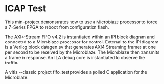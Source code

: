# ICAP Test
This mini-project demonstrates how to use a Microblaze processor to force a 7-Series FPGA to reboot from configuration flash.

The AXI4-Stream FIFO v4.2 is instantiated within an IPI block diagram and connected to a Microblaze processor for control. External to the IPI diagram is a Verilog block datagen.sv that generates AXI4 Streaming frames at one per second to be received by the Microblaze. The Microblaze then transmits a frame in response. An ILA debug core is instantiated to observe the traffic.

A vitis --classic project fifo_test provides a polled C application for the Microblaze. 



